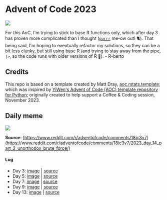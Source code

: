 # Advent of Code 2023

<!-- badges: start -->

[![](https://img.shields.io/badge/lifecycle-experimental-orange.svg)](https://lifecycle.r-lib.org/articles/stages.html#experimental)

<!-- badges: end -->

For this AoC, I'm trying to stick to base R functions only, which after day 3 has proven more complicated than I thought ([`purrr`](https://purrr.tidyverse.org) me-ow out! 🐈). That being said,
I'm hoping to eventually refactor my solutions, so they can be a bit less clunky, but still using
base R (and trying to stay away from the pipe, `|>`, so the code runs with older versions of R 🤔). - R-berto

## Credits

This repo is based on a template created by Matt Dray, [aoc.rstats.template](https://github.com/matt-dray/aoc.rstats.template); which was inspired by [YiWen's Advent of Code (AOC) template repository for Python](https://github.com/yiwen-h/aoc_python_template); originally created to help support a Coffee & Coding session, November 2023.

## Daily meme

![](https://i.redd.it/y4hq04l3ca6c1.png)

**Source**: [https://www.reddit.com/r/adventofcode/comments/18ic3v7](https://www.reddit.com/r/adventofcode/comments/18ic3v7/2023_day_14_part_2_unorthodox_brute_force/)

#### Log
- Day 3: [image](https://i.redd.it/etb8fgoot14c1.jpg) | [source](https://www.reddit.com/r/adventofcode/comments/189q1d2/difficulty_is_all_over_the_place_isnt_it/)
- Day 5: [image](https://i.redd.it/8v91f39b0f4c1.png) | [source](https://www.reddit.com/r/adventofcode/comments/18b560a/2023_day_5_part_2_cpu_goes_brrr/)
- Day 7: [image](https://i.redd.it/lu6qbfblgt4c1.jpg) | [source](https://www.reddit.com/r/adventofcode/comments/18cpf4z/2023_day_7_theres_always_day_8/)
- Day 9: [image](https://i.redd.it/7yid0wjvx05c1.png) | [source](https://www.reddit.com/r/adventofcode/comments/18dhnkt/2023_day_8_part_2_spoiler_when_you_get_too/)
- Day 13: [image](https://i.redd.it/0ngh1154m46c1.png) | [source](https://www.reddit.com/r/adventofcode/comments/18hr1en/2023_day_13_part_1_not_understanding_symmetry_for/)
